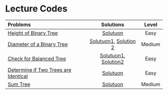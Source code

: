 # Lecture Codes

|  **Problems**  |  **Solutions**  |  **Level**  |
|:--------------|:----------------:|:-----------:|
|  [Height of Binary Tree](https://www.geeksforgeeks.org/problems/height-of-binary-tree/1)  |  [Solutuon]()  |  Easy  |
|  [Diameter of a Binary Tree](https://www.geeksforgeeks.org/problems/diameter-of-binary-tree/1)  |  [Solutuon1](), [Solution 2]()  |  Medium  |
|  [Check for Balanced Tree](https://www.geeksforgeeks.org/problems/check-for-balanced-tree/1)  |  [Solutuon1](), [Solution2]()  |  Easy  |
|  [Determine if Two Trees are Identical](https://www.geeksforgeeks.org/problems/determine-if-two-trees-are-identical/1)  |  [Solutuon]()  |  Easy  |
|  [Sum Tree](https://www.geeksforgeeks.org/problems/sum-tree/1)  |  [Solutuon]()  |  Medium  |